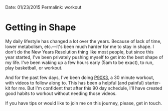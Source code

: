 
Date: 01/23/2015
Permalink: workout

# Getting in Shape

My daily lifestyle has changed a lot over the years. Because of lack of time, lower metabolism, etc.—it's been much harder for me to stay in shape. I don't do the New Years Resolution thing like most people, but since this year started, I've been privately pushing myself to get into the best shape of my life. I've been waking up a few hours early (5am to be exact), to run, play basketball, or workout.

And for the past few days, I've been doing [P90X3](http://www.beachbody.com/product/fitness_programs/p90x3-workout.do), a 30 minute workout, with videos to follow along to. This has been a helpful (and painful) starter-kit for me. But I'm confident that after this 90 day schedule, I'll have created good habits to workout without needing those videos.

If you have tips or would like to join me on this journey, please, get in touch.
